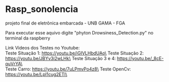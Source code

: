 # Rasp_sonolencia
projeto final de eletrônica embarcada - UNB GAMA - FGA

Para executar esse aquivo digite "phyton Drowsiness_Detection.py" no terminal da raspberry

Link Videos dos Testes no Youtube:\
  Teste Situação 1: https://youtu.be/iGIVLHbdUAo\
  Teste Situação 2: https://youtu.be/JBYv3i2wLHk\
  Teste Situação 3 e 4: https://youtu.be/_8cE-quVrYA\
  \
  Teste Carro: https://youtu.be/7uLPmvPo4z8\
  Teste OpenCv: https://youtu.be/LpI1cug2ETI\
